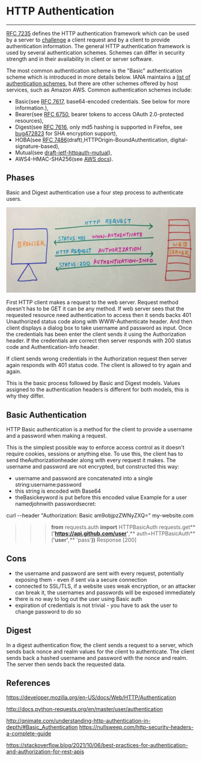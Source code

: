 # HTTP Authentication

---

[RFC 7235](https://tools.ietf.org/html/rfc7235) defines the HTTP authentication framework which can be used by a server to [challenge](https://developer.mozilla.org/en-US/docs/Glossary/challenge) a client request and by a client to provide authentication information.
The general HTTP authentication framework is used by several authentication schemes. Schemes can differ in security strength and in their availability in client or server software.

The most common authentication scheme is the "Basic" authentication scheme which is introduced in more details below. IANA maintains a [list of authentication schemes](https://www.iana.org/assignments/http-authschemes/http-authschemes.xhtml), but there are other schemes offered by host services, such as Amazon AWS. Common authentication schemes include:

- Basic(see [RFC 7617](https://tools.ietf.org/html/rfc7617), base64-encoded credentials. See below for more information.),
- Bearer(see [RFC 6750](https://tools.ietf.org/html/rfc6750), bearer tokens to access OAuth 2.0-protected resources),
- Digest(see [RFC 7616](https://tools.ietf.org/html/rfc7616), only md5 hashing is supported in Firefox, see [bug472823](https://bugzilla.mozilla.org/show_bug.cgi?id=472823) for SHA encryption support),
- HOBA(see [RFC 7486](https://tools.ietf.org/html/rfc7486)(draft),HTTPOrigin-BoundAuthentication, digital-signature-based),
- Mutual(see [draft-ietf-httpauth-mutual](https://tools.ietf.org/html/draft-ietf-httpauth-mutual-11)),
- AWS4-HMAC-SHA256(see [AWS docs](http://docs.aws.amazon.com/AmazonS3/latest/API/sigv4-auth-using-authorization-header.html)).

## Phases

Basic and Digest authentication use a four step process to authenticate users.

![image](media/Authentication_HTTP-Authentication-image1.jpg)

First HTTP client makes a request to the web server. Request method doesn't has to be GET it can be any method. If web server sees that the requested resource need authentication to access then it sends backs 401 Unauthorized status code along with WWW-Authenticate header. And then client displays a dialog box to take username and password as input. Once the credentials has been enter the client sends it using the Authorization header. If the credentials are correct then server responds with 200 status code and Authentication-Info header.

If client sends wrong credentials in the Authorization request then server again responds with 401 status code. The client is allowed to try again and again.

This is the basic process followed by Basic and Digest models. Values assigned to the authentication headers is different for both models, this is why they differ.

## Basic Authentication

HTTP Basic authentication is a method for the client to provide a username and a password when making a request.

This is the simplest possible way to enforce access control as it doesn't require cookies, sessions or anything else. To use this, the client has to send theAuthorizationheader along with every request it makes. The username and password are not encrypted, but constructed this way:

- username and password are concatenated into a single string:username:password
- this string is encoded with Base64
- theBasickeyword is put before this encoded value
Example for a user namedjohnwith passwordsecret:

curl --header "Authorization: Basic am9objpzZWNyZXQ=" my-website.com

>>> **from** requests.auth **import** HTTPBasicAuth
>>> requests.get**(**'https://api.github.com/user'**,** auth=HTTPBasicAuth**(**'user'**,** 'pass'**))**
Response [200]

## Cons

- the username and password are sent with every request, potentially exposing them - even if sent via a secure connection
- connected to SSL/TLS, if a website uses weak encryption, or an attacker can break it, the usernames and passwords will be exposed immediately
- there is no way to log out the user using Basic auth
- expiration of credentials is not trivial - you have to ask the user to change password to do so

## Digest

In a digest authentication flow, the client sends a request to a server, which sends back nonce and realm values for the client to authenticate. The client sends back a hashed username and password with the nonce and realm. The server then sends back the requested data.

## References

<https://developer.mozilla.org/en-US/docs/Web/HTTP/Authentication>

<http://docs.python-requests.org/en/master/user/authentication>

<http://qnimate.com/understanding-http-authentication-in-depth/#Basic_Authentication>
<https://nullsweep.com/http-security-headers-a-complete-guide>

<https://stackoverflow.blog/2021/10/06/best-practices-for-authentication-and-authorization-for-rest-apis>
